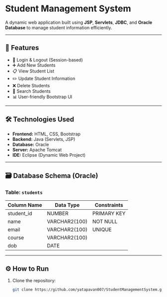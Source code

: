 # Student Management System

A dynamic web application built using **JSP**, **Servlets**, **JDBC**, and **Oracle Database** to manage student information efficiently.

---

## 🚀 Features

- 🔐 Login & Logout (Session-based)
- ➕ Add New Students
- 📋 View Student List
- ✏️ Update Student Information
- ❌ Delete Students
- 🔎 Search Students
- 📊 User-friendly Bootstrap UI

---

## 🛠️ Technologies Used

- **Frontend:** HTML, CSS, Bootstrap
- **Backend:** Java (Servlets, JSP)
- **Database:** Oracle
- **Server:** Apache Tomcat
- **IDE:** Eclipse (Dynamic Web Project)

---

## 🗃️ Database Schema (Oracle)

### Table: `students`

| Column Name | Data Type      | Constraints         |
|-------------|----------------|---------------------|
| student_id  | NUMBER          | PRIMARY KEY         |
| name        | VARCHAR2(100)   | NOT NULL            |
| email       | VARCHAR2(100)   | UNIQUE              |
| course      | VARCHAR2(100)   |                     |
| dob         | DATE            |                     |

---

## ⚙️ How to Run

1. Clone the repository:
   ```bash
   git clone https://github.com/yatapavan007/StudentManagementSystem.git

